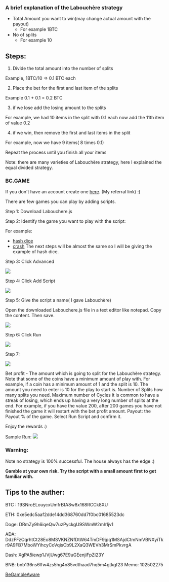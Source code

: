 ### A brief explanation of the Labouchère strategy
 

 - Total Amount you want to win(may change actual amount with the payout)
    * For example 1BTC
 - No of splits
    * For example 10


## Steps: 

1) Divide the total amount into the number of splits

Example, 1BTC/10 => 0.1 BTC each

2) Place the bet for the first and last item of the splits

Example 0.1 + 0.1 = 0.2 BTC

3) if we lose add the losing amount to the splits 

For example, we had 10 items in the split with 0.1 each now  add the 11th item of value 0.2

4) if we win, then remove the first and last items in the split

For example, now we have 9 items( 8 times 0.1) 

Repeat the process until you finish all your items

Note: there are many varieties of Labouchère strategy, here I explained the equal divided strategy. 

 

### BC.GAME
If you don't have an account create one [here](https://bc.game/i-2e5k2gdj-n/). (My referral link) :) 

There are few games you can play by adding scripts. 

Step 1: Download Labouchere.js

Step 2: Identify the game you want to play with the script:

For example:

 - [hash dice](https://bc.game/crash)
 - [crash](https://bc.game/crash)
The next steps will be almost the same so I will be giving the example of hash dice.

Step 3:  Click Advanced

![](https://cdn.publish0x.com/prod/fs/cachedimages/1631971913-9a210ccd89e268993ad78f9d0019b8d569aff8399e6be674aa41690cf4030524.webp)

Step 4: Click Add Script

![](https://cdn.publish0x.com/prod/fs/cachedimages/2228636055-21cc0e69ea432730115067c6871c68efc03993d7a1cff62aa7b9a0c7b1faaacc.webp)

Step 5: Give the script a name( I gave Labouchère)

Open the downloaded Labouchere.js file in a text editor like notepad. Copy the content. Then save.

![](https://cdn.publish0x.com/prod/fs/cachedimages/1619210490-04912b7d06514c3165e285507c087cbf2534413a3e4d6702b3cf455b1c8d74d5.webp)

Step 6:  Click Run

![](https://cdn.publish0x.com/prod/fs/cachedimages/2228636055-66d2796cc9eadef40b17909e2abe91645d919b1785ec677ef0a96e6446a1ec77.webp)

Step 7: 

![](https://cdn.publish0x.com/prod/fs/cachedimages/839433040-792605a3355495569fe7c04b8526f0f661b6f64216da718d1232c89a6e834bd1.webp)

Bet profit - The amount which is going to split for the Labouchère strategy.
Note that some of the coins have a minimum amount of play with. For example, if a coin has a minimum amount of 1 and the split is 10. The amount you need to enter is 10 for the play to start is.
Number of Splits how many splits you need.
Maximum number of Cycles
it is common to have a streak of losing, which ends up having a very long number of splits at the end.  For example, if you have the value 200, after 200 games you have not finished the game it will restart with the bet profit amount. 
Payout: the Payout % of the game. 
Select Run Script and confirm it. 

Enjoy the rewards :)

Sample Run:
![](https://cdn.publish0x.com/prod/fs/cachedimages/4156028525-b5b12980d809ddc0138343afbbed15178d2cd363b5e05c9bfd0e404db36f84ec.webp)

 
### Warning:
Note no strategy is 100% successful. The house always has the edge :) 

**Gamble at your own risk. Try the script with a small amount first to get familiar with.**

 
## Tips to the auther:
 
BTC : 19SNroELouycxUmfrBfA8w8x168RCCk8XU

ETH: 0xe5edc5aaf2dde14dd368760dd7f0bc01685523dc

Doge: DRmZy9h6iqeQw7uzPyckgU9SWmW2mh1jv1

ADA: DdzFFzCqrhtCt28Eo8MSVKNZNfDtW64TmDF9jpq1MSAjdCtmNmVBNXyiTkr9A9FB7MboWYihcyCoVqisCb9L2XaQ3WEVh3MrSmPkvrgA

Dash: XgPA5iewp1JVjUwg67E9uGEenjiFpZi23Y

BNB: bnb136ns6lfw4zs5hg4n85vdthaad7hq5m4gtkgf23 Memo: 102502275

 

[BeGambleAware](https://www.begambleaware.org/)
